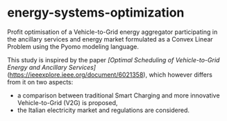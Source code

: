 # energy-systems-optimization
Profit optimisation of a Vehicle-to-Grid energy aggregator participating in the ancillary services and energy market formulated as a Convex Linear Problem using the Pyomo modeling language.  

This study is inspired by the paper *[Optimal Scheduling of Vehicle-to-Grid Energy and Ancillary Services]* (https://ieeexplore.ieee.org/document/6021358), which however differs from it on two aspects:
* a comparison between traditional Smart Charging and more innovative Vehicle-to-Grid (V2G) is proposed,
* the Italian electricity market and regulations are considered.


